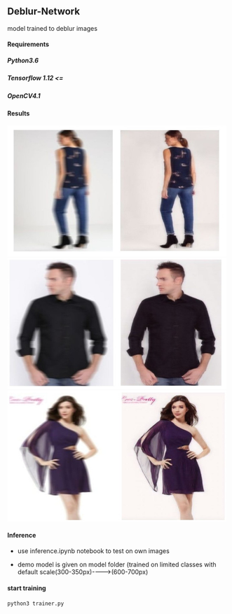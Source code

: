 ## Deblur-Network
model trained to deblur images


#### Requirements
##### Python3.6 
##### Tensorflow 1.12 <=
##### OpenCV4.1

#### Results
<img src="https://github.com/anish9/Deblur-Network/blob/master/outputs/abc3.jpg" alt="Smiley Sface" height="300" width="500">
<img src="https://github.com/anish9/Deblur-Network/blob/master/outputs/abc2.jpg" alt="Smiley Sface" height="300" width="500">
<img src="https://github.com/anish9/Deblur-Network/blob/master/outputs/abc1.jpg" alt="Smiley Sface" height="300" width="500">

#### Inference
* use inference.ipynb notebook to test on own images 

* demo model is given on model folder (trained on limited classes with default scale(300-350px)---->(600-700px)



#### start training
```
python3 trainer.py

```
